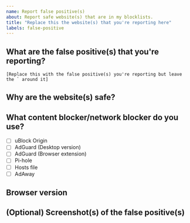 ```yaml
---
name: Report false positive(s)
about: Report safe website(s) that are in my blocklists.
title: "Replace this the website(s) that you're reporting here"
labels: false-positive
---
```


## What are the false positive(s) that you're reporting?
```[Replace this with the false positive(s) you're reporting but leave the ` around it]```

## Why are the website(s) safe?
<!--- Replace this comment with your reason. -->

## What content blocker/network blocker do you use?
- [ ] uBlock Origin
- [ ] AdGuard (Desktop version)
- [ ] AdGuard (Browser extension)
- [ ] Pi-hole
- [ ] Hosts file
- [ ] AdAway

## Browser version
<!--- Replace this comment with your browser and it's version. The version can be found on your browser's about page -->

## (Optional) Screenshot(s) of the false positive(s)
<!--- If you don't have any screenshots, replace this comment with N/A. -->